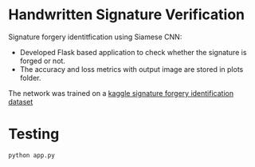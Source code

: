 # Handwritten Signature Verification

Signature forgery identitfication using Siamese CNN:

- Developed Flask based application to check whether the signature is forged or not.
- The accuracy and loss metrics with output image are stored in plots folder.

The network was trained on a <a href="https://www.kaggle.com/robinreni/signature-verification-dataset">kaggle signature forgery identification dataset</a>

# Testing

```python app.py```
